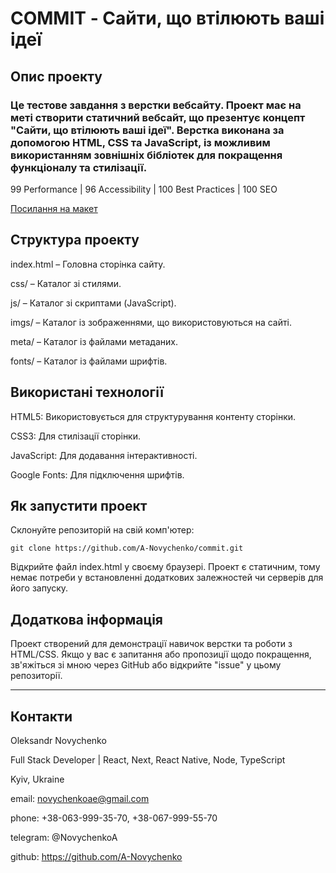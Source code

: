 # COMMIT - Сайти, що втілюють ваші ідеї

## Опис проекту
### Це тестове завдання з верстки вебсайту. Проект має на меті створити статичний вебсайт, що презентує концепт "Сайти, що втілюють ваші ідеї". Верстка виконана за допомогою HTML, CSS та JavaScript, із можливим використанням зовнішніх бібліотек для покращення функціоналу та стилізації.
99 Performance | 96 Accessibility | 100 Best Practices | 100 SEO

[Посилання на макет](https://www.figma.com/design/dN0V4anwjTRfoeCESe4kmS/Site-Тестове?node-id=0-1&node-type=CANVAS&t=9WHvnlkWKBBmInP4-0)

## Структура проекту
index.html – Головна сторінка сайту.

css/ – Каталог зі стилями.

js/ – Каталог зі скриптами (JavaScript).

imgs/ – Каталог із зображеннями, що використовуються на сайті.

meta/ – Каталог із файлами метаданих.

fonts/ – Каталог із файлами шрифтів.




## Використані технології
HTML5: Використовується для структурування контенту сторінки.

CSS3: Для стилізації сторінки. 

JavaScript: Для додавання інтерактивності.

Google Fonts: Для підключення шрифтів.

## Як запустити проект
Склонуйте репозиторій на свій комп'ютер:
```
git clone https://github.com/A-Novychenko/commit.git
```
Відкрийте файл index.html у своєму браузері.
Проект є статичним, тому немає потреби у встановленні додаткових залежностей чи серверів для його запуску.




## Додаткова інформація
Проект створений для демонстрації навичок верстки та роботи з HTML/CSS. Якщо у вас є запитання або пропозиції щодо покращення, зв'яжіться зі мною через GitHub або відкрийте "issue" у цьому репозиторії.



---

## Контакти

Oleksandr Novychenko

Full Stack Developer | React, Next, React Native, Node, TypeScript

Kyiv, Ukraine

email: novychenkoae@gmail.com

phone: +38-063-999-35-70, +38-067-999-55-70

telegram: @NovychenkoA

github: https://github.com/A-Novychenko

